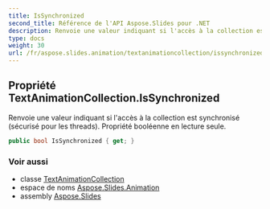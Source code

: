 ```yaml
---
title: IsSynchronized
second_title: Référence de l'API Aspose.Slides pour .NET
description: Renvoie une valeur indiquant si l'accès à la collection est synchronisé et sécurisé pour les threads. Propriété booléenne en lecture seule.
type: docs
weight: 30
url: /fr/aspose.slides.animation/textanimationcollection/issynchronized/
---
```


## Propriété TextAnimationCollection.IsSynchronized

Renvoie une valeur indiquant si l'accès à la collection est synchronisé (sécurisé pour les threads). Propriété booléenne en lecture seule.

```csharp
public bool IsSynchronized { get; }
```

### Voir aussi

* classe [TextAnimationCollection](../../textanimationcollection)
* espace de noms [Aspose.Slides.Animation](../../textanimationcollection)
* assembly [Aspose.Slides](../../../)

<!-- NE PAS ÉDITER : généré par xmldocmd pour Aspose.Slides.dll -->
